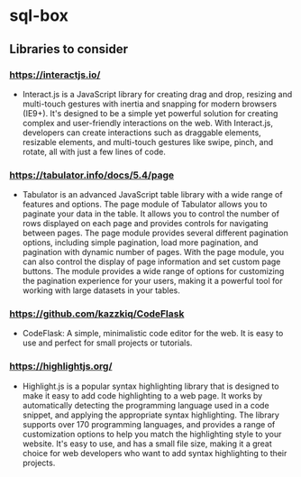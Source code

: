 # sql-box
## Libraries to consider
### https://interactjs.io/
- Interact.js is a JavaScript library for creating drag and drop, resizing and multi-touch gestures with inertia and snapping for modern browsers (IE9+). It's designed to be a simple yet powerful solution for creating complex and user-friendly interactions on the web. With Interact.js, developers can create interactions such as draggable elements, resizable elements, and multi-touch gestures like swipe, pinch, and rotate, all with just a few lines of code.

### https://tabulator.info/docs/5.4/page
- Tabulator is an advanced JavaScript table library with a wide range of features and options. The page module of Tabulator allows you to paginate your data in the table. It allows you to control the number of rows displayed on each page and provides controls for navigating between pages. The page module provides several different pagination options, including simple pagination, load more pagination, and pagination with dynamic number of pages. With the page module, you can also control the display of page information and set custom page buttons. The module provides a wide range of options for customizing the pagination experience for your users, making it a powerful tool for working with large datasets in your tables.
 
### https://github.com/kazzkiq/CodeFlask
- CodeFlask: A simple, minimalistic code editor for the web. It is easy to use and perfect for small projects or tutorials.

### https://highlightjs.org/
- Highlight.js is a popular syntax highlighting library that is designed to make it easy to add code highlighting to a web page. It works by automatically detecting the programming language used in a code snippet, and applying the appropriate syntax highlighting. The library supports over 170 programming languages, and provides a range of customization options to help you match the highlighting style to your website. It's easy to use, and has a small file size, making it a great choice for web developers who want to add syntax highlighting to their projects.
